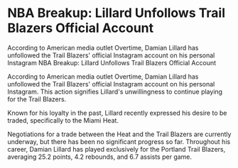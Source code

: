 # NBA Breakup: Lillard Unfollows Trail Blazers Official Account

According to American media outlet Overtime, Damian Lillard has unfollowed the Trail Blazers' official Instagram account on his personal Instagram 
 NBA Breakup: Lillard Unfollows Trail Blazers Official Account

According to American media outlet Overtime, Damian Lillard has unfollowed the Trail Blazers' official Instagram account on his personal Instagram. This action signifies Lillard's unwillingness to continue playing for the Trail Blazers.

Known for his loyalty in the past, Lillard recently expressed his desire to be traded, specifically to the Miami Heat.

Negotiations for a trade between the Heat and the Trail Blazers are currently underway, but there has been no significant progress so far. Throughout his career, Damian Lillard has played exclusively for the Portland Trail Blazers, averaging 25.2 points, 4.2 rebounds, and 6.7 assists per game.